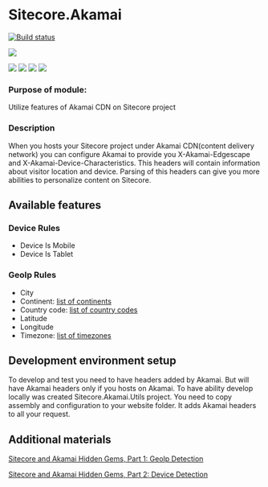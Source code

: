 # Sitecore.Akamai

[![Build status](https://ci.appveyor.com/api/projects/status/1c9cpp38yavc6c51?svg=true)](https://ci.appveyor.com/project/Antonytm/sitecore-akamai)

[![](https://sonarcloud.io/api/project_badges/quality_gate?project=Sitecore.Akamai)](https://sonarcloud.io/dashboard/index/Sitecore.Akamai)

[![](https://sonarcloud.io/api/project_badges/measure?project=Sitecore.Akamai&metric=coverage)](https://sonarcloud.io/component_measures?id=Sitecore.Akamai&metric=coverage)
[![](https://sonarcloud.io/api/project_badges/measure?project=Sitecore.Akamai&metric=code_smells)](https://sonarcloud.io/component_measures?id=Sitecore.Akamai&metric=code_smells) 
[![](https://sonarcloud.io/api/project_badges/measure?project=Sitecore.Akamai&metric=bugs)](https://sonarcloud.io/component_measures?id=Sitecore.Akamai&metric=bugs)
[![](https://sonarcloud.io/api/project_badges/measure?project=Sitecore.Akamai&metric=vulnerabilities)](https://sonarcloud.io/project/issues?id=Sitecore.Akamai&resolved=false&types=VULNERABILITY)

### Purpose of module:
Utilize features of Akamai CDN on Sitecore project

### Description
When you hosts your Sitecore project under Akamai CDN(content delivery network) you can configure Akamai to provide you X-Akamai-Edgescape and X-Akamai-Device-Characteristics. This headers will contain information about visitor location and device. Parsing of this headers can give you more abilities to personalize content on Sitecore.

## Available features

### Device Rules
* Device Is Mobile
* Device Is Tablet

### GeoIp Rules
* City
* Continent: [list of continents](docs/continentCodes.csv)
* Country code: [list of country codes](docs/cc2continent.csv)
* Latitude
* Longitude
* Timezone: [list of timezones](docs/timezone.md)

## Development environment setup

To develop and test you need to have headers added by Akamai. But will have Akamai headers only if you hosts on Akamai.
To have ability develop locally was created Sitecore.Akamai.Utils project. You need to copy assembly and configuration to your website folder. It adds Akamai headers to all your request.

## Additional materials
[Sitecore and Akamai Hidden Gems, Part 1: GeoIp Detection](http://sitecorevn.blogspot.com/2018/07/sitecore-and-akamai-hidden-gems-part-1.html)

[Sitecore and Akamai Hidden Gems, Part 2: Device Detection](http://sitecorevn.blogspot.com/2018/07/sitecore-and-akamai-hidden-gems-part-2.html)
